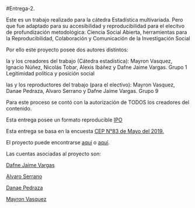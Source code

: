 #Entrega-2. 

Este es un trabajo realizado para la cátedra Estadística multivariada. Pero que fue adaptado para su accesibilidad y reproducibilidad para el elecitvo de profundización metodológica: Ciencia Social Abierta, herramientas para la Reproducibilidad, Colaboración y Comunicación de la Investigación Social

Por ello este proyecto posee dos autores distintos:

la y los creadores del trabajo (Cátedra estadística): Mayron Vasquez, Ignacio Núñez, Nicolás Tobar, Alexis Ibáñez y Dafne Jaime Vargas. Grupo 1 Legitimidad política y posición social

las y los reproductores del trabajo (para el electivo): Mayron Vasquez, Danae Pedraza, Alvaro Serrano y Dafne Jaime Vargas. Grupo 9

Para este proceso se contó con la autorización de TODOS los creadores del contenido.

Esta entrega posee un formato reproducible [IPO](https://juancarloscastillo.github.io/ipo/)


Esta entrega se basa en la encuesta [CEP N°83 de Mayo del 2019.](https://www.cepchile.cl/cep/encuestas-cep/encuestas-2009-2018/estudio-nacional-de-opinion-publica-mayo-2019)

El proyecto puede encontrarse [aquí]( https://dafne-jaime-vargas.github.io/Entrega-2/) o [aquí](https://osf.io/796bf/).

Las cuentas asociadas al proyecto son:

[Dafne Jaime Vargas](https://github.com/Dafne-Jaime-Vargas/Entrega-2)

[Alvaro Serrano](https://github.com/SrManiu)

[Danae Pedraza](https://github.com/danae666)

[Mayron Vasquez](https://github.com/mayronvasquez)

